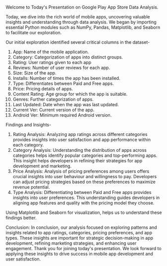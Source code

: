 Welcome to Today's Presentation on Google Play App Store Data Analysis.

Today, we dive into the rich world of mobile apps, uncovering valuable insights and understanding through data analysis. 
We began by importing essential Python modules such as NumPy, Pandas, Matplotlib, and Seaborn to facilitate our exploration.

Our initial exploration identified several critical columns in the dataset-

1. App: Name of the mobile application.
2. Category: Categorization of apps into distinct groups.
3. Rating: User ratings given to each app
4. Reviews: Number of user reviews for each app.
5. Size: Size of the app.
6. Installs: Number of times the app has been installed.
7. Type: Differentiates between Paid and Free apps.
8. Price: Pricing details of apps.
9. Content Rating: Age group for which the app is suitable.
10. Genres: Further categorization of apps.
11. Last Updated: Date when the app was last updated.
12. Current Ver: Current version of the app.
13. Android Ver: Minimum required Android version.

Findings and Insights-
1. Rating Analysis: Analyzing app ratings across different categories provides insights into user satisfaction and app performance within each category.
2. Category Analysis: Understanding the distribution of apps across categories helps identify popular categories and top-performing apps. 
This insight helps developers in refining their strategies for app development and marketing.
3. Price Analysis: Analysis of pricing preferences among users offers crucial insights into user behaviour and willingness to pay.
Developers can adjust pricing strategies based on these preferences to maximize revenue potential.
4. Type Analysis: Differentiating between Paid and Free apps provides insights into user preferences. 
This understanding guides developers in aligning app features and quality with the pricing model they choose.

Using Matplotlib and Seaborn for visualization, helps us to understand these findings better.

Conclusion:
In conclusion, our analysis focused on exploring patterns and insights related to app ratings, categories, pricing preferences, and app types. 
These insights are important for strategic decision-making in app development, refining marketing strategies, and enhancing user engagement.
Thank you for joining today's presentation. We look forward to applying these insights to drive success in mobile app development and user satisfaction.





